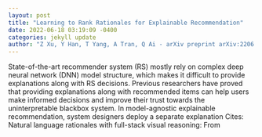 ```yaml
--- 
layout: post 
title: "Learning to Rank Rationales for Explainable Recommendation" 
date: 2022-06-18 03:19:09 -0400 
categories: jekyll update 
author: "Z Xu, Y Han, T Yang, A Tran, Q Ai - arXiv preprint arXiv:2206.05368, 2022" 
--- 
```

State-of-the-art recommender system (RS) mostly rely on complex deep neural network (DNN) model structure, which makes it difficult to provide explanations along with RS decisions. Previous researchers have proved that providing explanations along with recommended items can help users make informed decisions and improve their trust towards the uninterpretable blackbox system. In model-agnostic explainable recommendation, system designers deploy a separate explanation Cites: Natural language rationales with full-stack visual reasoning: From